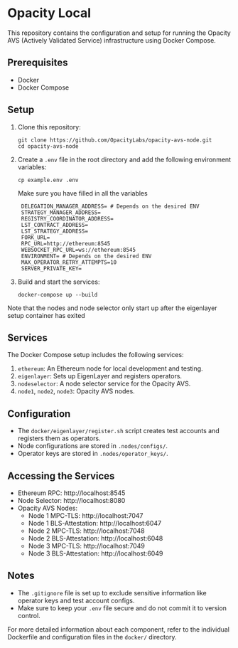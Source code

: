 # Opacity Local 

This repository contains the configuration and setup for running the Opacity AVS (Actively Validated Service) infrastructure using Docker Compose.

## Prerequisites

- Docker
- Docker Compose

## Setup

1. Clone this repository:
   ```
   git clone https://github.com/OpacityLabs/opacity-avs-node.git
   cd opacity-avs-node
   ```

2. Create a `.env` file in the root directory and add the following environment variables:
   ```
   cp example.env .env
   ```
   Make sure you have filled in all the variables 
   ```
    DELEGATION_MANAGER_ADDRESS= # Depends on the desired ENV 
    STRATEGY_MANAGER_ADDRESS=
    REGISTRY_COORDINATOR_ADDRESS=
    LST_CONTRACT_ADDRESS=
    LST_STRATEGY_ADDRESS=
    FORK_URL=
    RPC_URL=http://ethereum:8545
    WEBSOCKET_RPC_URL=ws://ethereum:8545
    ENVIRONMENT= # Depends on the desired ENV 
    MAX_OPERATOR_RETRY_ATTEMPTS=10
    SERVER_PRIVATE_KEY= 
   ```

3. Build and start the services:
   ```
   docker-compose up --build
   ```
Note that the nodes and node selector only start up after the eigenlayer setup container has exited  

## Services

The Docker Compose setup includes the following services:

1. `ethereum`: An Ethereum node for local development and testing.
2. `eigenlayer`: Sets up EigenLayer and registers operators.
3. `nodeselector`: A node selector service for the Opacity AVS.
4. `node1`, `node2`, `node3`: Opacity AVS nodes.

## Configuration

- The `docker/eigenlayer/register.sh` script creates test accounts and registers them as operators.
- Node configurations are stored in `.nodes/configs/`.
- Operator keys are stored in `.nodes/operator_keys/`.

## Accessing the Services

- Ethereum RPC: http://localhost:8545
- Node Selector: http://localhost:8080
- Opacity AVS Nodes:
  - Node 1 MPC-TLS: http://localhost:7047
  - Node 1 BLS-Attestation: http://localhost:6047
  - Node 2 MPC-TLS: http://localhost:7048
  - Node 2 BLS-Attestation: http://localhost:6048
  - Node 3 MPC-TLS: http://localhost:7049
  - Node 3 BLS-Attestation: http://localhost:6049

## Notes

- The `.gitignore` file is set up to exclude sensitive information like operator keys and test account configs.
- Make sure to keep your `.env` file secure and do not commit it to version control.

For more detailed information about each component, refer to the individual Dockerfile and configuration files in the `docker/` directory.
